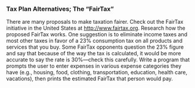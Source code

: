 ### Tax Plan Alternatives; The “FairTax” 

There are many proposals to make taxation fairer.
Check out the FairTax initiative in the United States at http://www.fairtax.org. Research how
the proposed FairTax works. One suggestion is to eliminate income taxes and most other taxes in
favor of a 23% consumption tax on all products and services that you buy. Some FairTax opponents
question the 23% figure and say that because of the way the tax is calculated, it would be more accurate
to say the rate is 30%—check this carefully. Write a program that prompts the user to enter
expenses in various expense categories they have (e.g., housing, food, clothing, transportation, education,
health care, vacations), then prints the estimated FairTax that person would pay.